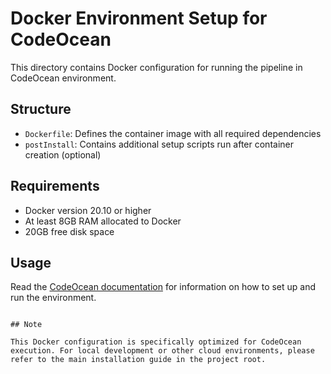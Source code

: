 # Docker Environment Setup for CodeOcean

This directory contains Docker configuration for running the pipeline in CodeOcean environment.

## Structure

- `Dockerfile`: Defines the container image with all required dependencies
- `postInstall`: Contains additional setup scripts run after container creation (optional)

## Requirements

- Docker version 20.10 or higher
- At least 8GB RAM allocated to Docker
- 20GB free disk space

## Usage

Read the [CodeOcean documentation](https://codeocean.com/docs/codeocean-environment) for information on how to set up and run the environment.
   ```

## Note

This Docker configuration is specifically optimized for CodeOcean execution. For local development or other cloud environments, please refer to the main installation guide in the project root.

